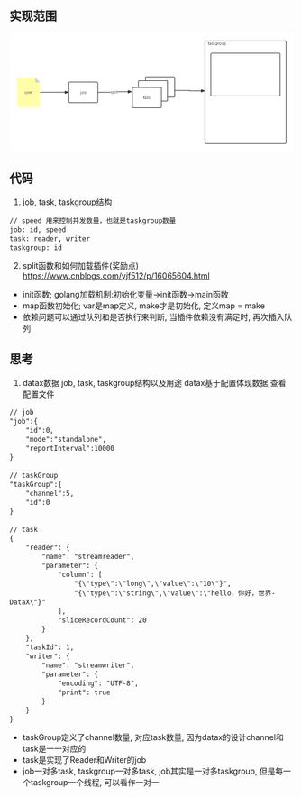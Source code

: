 ## 实现范围
![范围](./version1.png)

## 代码
1. job, task, taskgroup结构
```
// speed 用来控制并发数量，也就是taskgroup数量
job: id, speed
task: reader, writer 
taskgroup: id
```
2. split函数和如何加载插件(奖励点)
https://www.cnblogs.com/yjf512/p/16065604.html
- init函数; golang加载机制:初始化变量->init函数->main函数
- map函数初始化; var是map定义, make才是初始化, 定义map = make
- 依赖问题可以通过队列和是否执行来判断, 当插件依赖没有满足时, 再次插入队列



## 思考
1. datax数据 job, task, taskgroup结构以及用途
datax基于配置体现数据,查看配置文件
```
// job
"job":{
    "id":0,
    "mode":"standalone",
    "reportInterval":10000
}

// taskGroup
"taskGroup":{
    "channel":5,
    "id":0
}

// task
{
    "reader": {
        "name": "streamreader",
        "parameter": {
            "column": [
                "{\"type\":\"long\",\"value\":\"10\"}",
                "{\"type\":\"string\",\"value\":\"hello，你好，世界-DataX\"}"
            ],
            "sliceRecordCount": 20
        }
    },
    "taskId": 1,
    "writer": {
        "name": "streamwriter",
        "parameter": {
            "encoding": "UTF-8",
            "print": true
        }
    }
}
```
- taskGroup定义了channel数量, 对应task数量, 因为datax的设计channel和task是一一对应的 
- task是实现了Reader和Writer的job
- job一对多task, taskgroup一对多task, job其实是一对多taskgroup, 但是每一个taskgroup一个线程, 可以看作一对一




